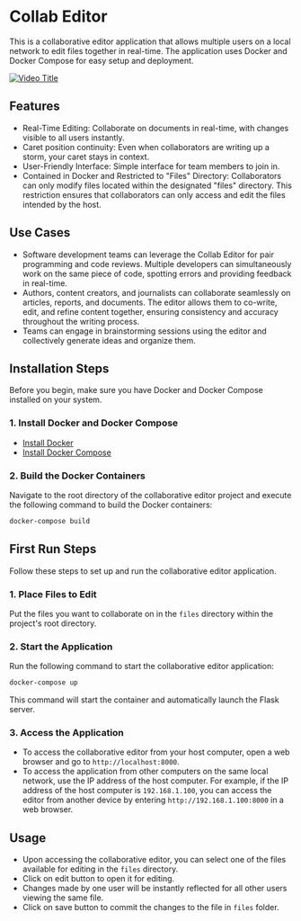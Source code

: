 # Collab Editor

This is a collaborative editor application that allows multiple users on a local network to edit files together in real-time. The application uses Docker and Docker Compose for easy setup and deployment.

[![Video Title](https://img.youtube.com/vi/eolc7DF0PTo/0.jpg)](https://www.youtube.com/watch?v=eolc7DF0PTo)

## Features

- Real-Time Editing: Collaborate on documents in real-time, with changes visible to all users instantly.
- Caret position continuity: Even when collaborators are writing up a storm, your caret stays in context.
- User-Friendly Interface: Simple interface for team members to join in.
- Contained in Docker and Restricted to "Files" Directory: Collaborators can only modify files located within the designated "files" directory. This restriction ensures that collaborators can only access and edit the files intended by the host.

## Use Cases

- Software development teams can leverage the Collab Editor for pair programming and code reviews. Multiple developers can simultaneously work on the same piece of code, spotting errors and providing feedback in real-time.
- Authors, content creators, and journalists can collaborate seamlessly on articles, reports, and documents. The editor allows them to co-write, edit, and refine content together, ensuring consistency and accuracy throughout the writing process.
- Teams can engage in brainstorming sessions using the editor and collectively generate ideas and organize them.

## Installation Steps

Before you begin, make sure you have Docker and Docker Compose installed on your system.

### 1. Install Docker and Docker Compose

- [Install Docker](https://docs.docker.com/get-docker/)
- [Install Docker Compose](https://docs.docker.com/compose/install/)

### 2. Build the Docker Containers

Navigate to the root directory of the collaborative editor project and execute the following command to build the Docker containers:

```sh
docker-compose build
```

## First Run Steps

Follow these steps to set up and run the collaborative editor application.

### 1. Place Files to Edit

Put the files you want to collaborate on in the `files` directory within the project's root directory.

### 2. Start the Application

Run the following command to start the collaborative editor application:

```sh
docker-compose up
```

This command will start the container and automatically launch the Flask server.

### 3. Access the Application

- To access the collaborative editor from your host computer, open a web browser and go to `http://localhost:8000`.
- To access the application from other computers on the same local network, use the IP address of the host computer. For example, if the IP address of the host computer is `192.168.1.100`, you can access the editor from another device by entering `http://192.168.1.100:8000` in a web browser.

## Usage

- Upon accessing the collaborative editor, you can select one of the files available for editing in the `files` directory.
- Click on edit button to open it for editing.
- Changes made by one user will be instantly reflected for all other users viewing the same file.
- Click on save button to commit the changes to the file in `files` folder. 
